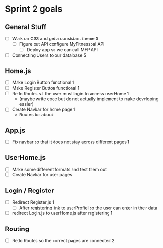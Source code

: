 # Sprint 2 goals

## General Stuff

- [ ] Work on CSS and get a consistant theme 5
  - [ ] Figure out API configure MyFitnesspal API
    - [ ] Deploy app so we can call MFP API
- [ ] Connecting Users to our data base 5

## Home.js

- [ ] Make Login Button functional 1
- [ ] Make Register Button functional 1
- [ ] Redo Routes s.t the user must login to access userHome 1
  - (maybe write code but do not actually implement to make developing easier)
- [ ] Create Navbar for home page 1
  - Routes for about

## App.js

- [ ] Fix navbar so that it does not stay across different pages 1

## UserHome.js

- [ ] Make some different formats and test them out
- [ ] Create Navbar for user pages

## Login / Register

- [ ] Redirect Register.js 1
  - [ ] After registering link to userProfiel so the user can enter in their data
- [ ] redirect Login.js to userHome.js after registering 1

## Routing

- [ ] Redo Routes so the correct pages are connected 2

